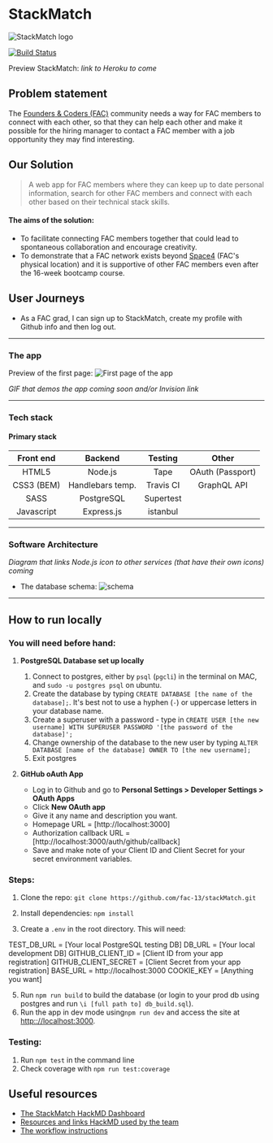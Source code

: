 # StackMatch

![StackMatch logo](https://i.imgur.com/cNzP2c4.png)

[![Build Status](https://travis-ci.org/fac-13/stackMatch.svg?branch=master)](https://travis-ci.org/fac-13/stackMatch)

Preview StackMatch: _link to Heroku to come_

## Problem statement
The [Founders & Coders (FAC)](https://foundersandcoders.com/) community needs a way for FAC members to connect with each other, so that they can help each other and make it possible for the hiring manager to contact a FAC member with a job opportunity they may find interesting.

## Our Solution
> A web app for FAC members where they can keep up to date personal information, search for other FAC members and connect with each other based on their technical stack skills.

#### The aims of the solution:
- To facilitate connecting FAC members together that could lead to spontaneous collaboration and encourage creativity.
- To demonstrate that a FAC network exists beyond [Space4](http://space4.tech/) (FAC's physical location) and it is supportive of other FAC members even after the 16-week bootcamp course.

## User Journeys
- As a FAC grad, I can sign up to StackMatch, create my profile with Github info and then log out.
___

### The app

Preview of the first page:
    ![First page of the app](https://i.imgur.com/TuLtliP.png)

_GIF that demos the app coming soon and/or Invision link_

___

### Tech stack
 
#### Primary stack

| Front end             | Backend              | Testing    | Other               |
|:---------------------:|:--------------------:|:----------:|:-------------------:|
| HTML5                 | Node.js              | Tape       | OAuth (Passport)    | 
| CSS3 (BEM)            | Handlebars temp.     | Travis CI  | GraphQL API         |
| SASS                  | PostgreSQL           | Supertest  |                     |
| Javascript            | Express.js           | istanbul   |                     |

___

### Software Architecture

_Diagram that links Node.js icon to other services (that have their own icons) coming_
* The database schema:
![schema](https://i.imgur.com/87975Wi.png)
___
## How to run locally

### You will need before hand:

1. **PostgreSQL Database set up locally**
    1. Connect to postgres, either by `psql` (`pgcli`) in the terminal on MAC, and `sudo -u postgres psql` on ubuntu.
    2. Create the database by typing `CREATE DATABASE [the name of the database];`. It's best not to use a hyphen (`-`) or uppercase letters in your database name.
    3. Create a superuser with a password - type in `CREATE USER [the new username] WITH SUPERUSER PASSWORD '[the password of the database]';`
    4. Change ownership of the database to the new user by typing `ALTER DATABASE [name of the database] OWNER TO [the new username];`
    5. Exit postgres

2. **GitHub oAuth App**
    * Log in to Github and go to **Personal Settings > Developer Settings > OAuth Apps**
    * Click **New OAuth app**
    * Give it any name and description you want. 
    * Homepage URL = [http://localhost:3000]
    * Authorization callback URL = [http://localhost:3000/auth/github/callback]
    * Save and make note of your Client ID and Client Secret for your secret environment variables. 

### Steps:

1. Clone the repo: `git clone https://github.com/fac-13/stackMatch.git`
2. Install dependencies: `npm install`

3. Create a `.env` in the root directory. This will need:

TEST_DB_URL = [Your local PostgreSQL testing DB]
DB_URL = [Your local development DB] 
GITHUB_CLIENT_ID = [Client ID from your app registration]
GITHUB_CLIENT_SECRET = [Client Secret from your app registration]
BASE_URL = http://localhost:3000
COOKIE_KEY = [Anything you want]

5. Run `npm run build` to build the database (or login to your prod db using postgres and run `\i [full path to] db_build.sql`).
6. Run the app in dev mode using`npm run dev` and access the site at [http:://localhost:3000](http:://localhost:3000). 

### Testing:
1. Run `npm test` in the command line
2. Check coverage with `npm run test:coverage`

## Useful resources

* [The StackMatch HackMD Dashboard](https://hackmd.io/62vjBi0UTKqlgPnB5i1rvQ)
* [Resources and links HackMD used by the team](https://hackmd.io/3Fq2Koc7RoeW-20McqEOnQ)
* [The workflow instructions](https://hackmd.io/boHxsVrwS12W3iPdbwX05g)